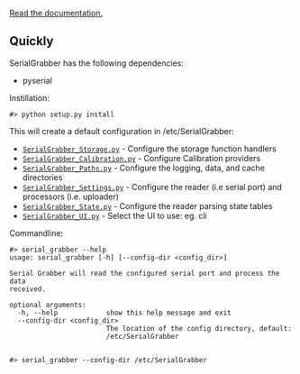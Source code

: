 [Read the documentation.](http://serialgrabber.readthedocs.org/)

Quickly
-------

SerialGrabber has the following dependencies:

 * pyserial

Instillation:
	
	#> python setup.py install

This will create a default configuration in /etc/SerialGrabber:

* [`SerialGrabber_Storage.py`](example_config/SerialGrabber_Storage.py) - Configure the storage function handlers
* [`SerialGrabber_Calibration.py`](example_config/SerialGrabber_Calibration.py) - Configure Calibration providers
* [`SerialGrabber_Paths.py`](example_config/SerialGrabber_Paths.py) - Configure the logging, data, and cache directories
* [`SerialGrabber_Settings.py`](example_config/SerialGrabber_Settings.py) - Configure the reader (i.e serial port) and processors (i.e. uploader)
* [`SerialGrabber_State.py`](example_config/SerialGrabber_State.py) - Configure the reader parsing state tables
* [`SerialGrabber_UI.py`](example_config/SerialGrabber_UI.py) - Select the UI to use: eg. cli


Commandline:

	#> serial_grabber --help
	usage: serial_grabber [-h] [--config-dir <config_dir>]

	Serial Grabber will read the configured serial port and process the data
	received.
	
	optional arguments:
	  -h, --help            show this help message and exit
	  --config-dir <config_dir>
	                        The location of the config directory, default:
	                        /etc/SerialGrabber
	
	
	#> serial_grabber --config-dir /etc/SerialGrabber
